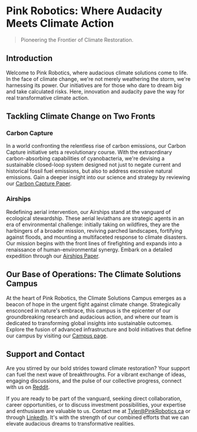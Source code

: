 # Pink Robotics: Where Audacity Meets Climate Action

> Pioneering the Frontier of Climate Restoration.

## Introduction

Welcome to Pink Robotics, where audacious climate solutions come to life. In the face of climate change, we're not merely weathering the storm, we're harnessing its power. Our initiatives are for those who dare to dream big and take calculated risks. Here, innovation and audacity pave the way for real transformative climate action.

## Tackling Climate Change on Two Fronts

### Carbon Capture

In a world confronting the relentless rise of carbon emissions, our Carbon Capture initiative sets a revolutionary course. With the extraordinary carbon-absorbing capabilities of cyanobacteria, we're devising a sustainable closed-loop system designed not just to negate current and historical fossil fuel emissions, but also to address excessive natural emissions. Gain a deeper insight into our science and strategy by reviewing our 
[Carbon Capture Paper](https://github.com/PinkRobotics/PinkRobotics/blob/main/CarbonCapture.md).

### Airships

Redefining aerial intervention, our Airships stand at the vanguard of ecological stewardship. These aerial leviathans are strategic agents in an era of environmental challenge: initially taking on wildfires, they are the harbingers of a broader mission, reviving parched landscapes, fortifying against floods, and mounting a multifaceted response to climate disasters. Our mission begins with the front lines of firefighting and expands into a renaissance of human-environmental synergy. Embark on a detailed expedition through our [Airships Paper](https://github.com/PinkRobotics/PinkRobotics/blob/main/Airships.md).

## Our Base of Operations: The Climate Solutions Campus

At the heart of Pink Robotics, the Climate Solutions Campus emerges as a beacon of hope in the urgent fight against climate change. Strategically ensconced in nature's embrace, this campus is the epicenter of our groundbreaking research and audacious action, and where our team is dedicated to transforming global insights into sustainable outcomes. Explore the fusion of advanced infrastructure and bold initiatives that define our campus by visiting our [Campus page](https://github.com/PinkRobotics/PinkRobotics/blob/main/TheCampus.md). 

## Support and Contact

Are you stirred by our bold strides toward climate restoration? Your support can fuel the next wave of breakthroughs. For a vibrant exchange of ideas, engaging discussions, and the pulse of our collective progress, connect with us on [Reddit](https://www.reddit.com/r/PinkRobotics/).

If you are ready to be part of the vanguard, seeking direct collaboration, career opportunities, or to discuss investment possibilities, your expertise and enthusiasm are valuable to us. Contact me at Tyler@PinkRobotics.ca or through [LinkedIn](https://www.linkedin.com/in/tylerqdwyer?utm_source=share&utm_campaign=share_via&utm_content=profile&utm_medium=android_app). It's with the strength of our combined efforts that we can elevate audacious dreams to transformative realities. 